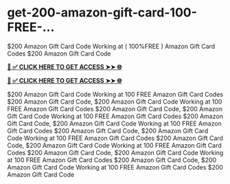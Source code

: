# get-200-amazon-gift-card-100-FREE-...
$200 Amazon Gift Card Code Working at ( 100%FREE ) Amazon Gift Card Codes $200 Amazon Gift Card Code


**[📌 ✅ CLICK HERE TO GET ACCESS ➤➤ 🌐](https://newmegadeals.xyz/AMAZON/)**



**[📌 ✅ CLICK HERE TO GET ACCESS ➤➤ 🌐](https://newmegadeals.xyz/AMAZON/)**


$200 Amazon Gift Card Code Working at 100 FREE Amazon Gift Card Codes $200 Amazon Gift Card Code, $200 Amazon Gift Card Code Working at 100 FREE Amazon Gift Card Codes $200 Amazon Gift Card Code, $200 Amazon Gift Card Code Working at 100 FREE Amazon Gift Card Codes $200 Amazon Gift Card Code, $200 Amazon Gift Card Code Working at 100 FREE Amazon Gift Card Codes $200 Amazon Gift Card Code, $200 Amazon Gift Card Code Working at 100 FREE Amazon Gift Card Codes $200 Amazon Gift Card Code, $200 Amazon Gift Card Code Working at 100 FREE Amazon Gift Card Codes $200 Amazon Gift Card Code, $200 Amazon Gift Card Code Working at 100 FREE Amazon Gift Card Codes $200 Amazon Gift Card Code, $200 Amazon Gift Card Code Working at 100 FREE Amazon Gift Card Codes $200 Amazon Gift Card Code
